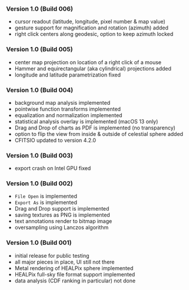 ### Version 1.0 (Build 006)

- cursor readout (latitude, longitude, pixel number & map value)
- gesture support for magnification and rotation (azimuth) added
- right click centers along geodesic, option to keep azimuth locked

### Version 1.0 (Build 005)

- center map projection on location of a right click of a mouse
- Hammer and equirectangular (aka cylindrical) projections added
- longitude and latitude parametrization fixed

### Version 1.0 (Build 004)

- background map analysis implemented
- pointwise function transforms implemented
- equalization and normalization implemented
- statistical analysis overlay is implemented (macOS 13 only)
- Drag and Drop of charts as PDF is implemented (no transparency)
- option to flip the view from inside & outside of celestial sphere added
- CFITSIO updated to version 4.2.0

### Version 1.0 (Build 003)

- export crash on Intel GPU fixed

### Version 1.0 (Build 002)

- `File Open` is implemented
- `Export As` is implemented
- Drag and Drop support is implemented
- saving textures as PNG is implemented
- text annotations render to bitmap image
- oversampling using Lanczos algorithm

### Version 1.0 (Build 001)

- initial release for public testing
- all major pieces in place, UI still not there
- Metal rendering of HEALPix sphere implemented
- HEALPix full-sky file format support implemented
- data analysis (CDF ranking in particular) not done
